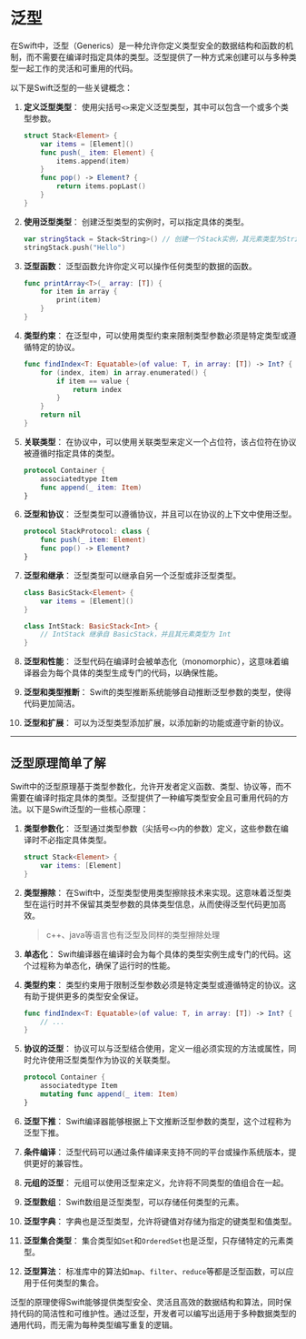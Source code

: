 # 泛型

在Swift中，泛型（Generics）是一种允许你定义类型安全的数据结构和函数的机制，而不需要在编译时指定具体的类型。泛型提供了一种方式来创建可以与多种类型一起工作的灵活和可重用的代码。

以下是Swift泛型的一些关键概念：

1. **定义泛型类型**：
   使用尖括号`<>`来定义泛型类型，其中可以包含一个或多个类型参数。

   ```swift
   struct Stack<Element> {
       var items = [Element]()
       func push(_ item: Element) {
           items.append(item)
       }
       func pop() -> Element? {
           return items.popLast()
       }
   }
   ```

2. **使用泛型类型**：
   创建泛型类型的实例时，可以指定具体的类型。

   ```swift
   var stringStack = Stack<String>() // 创建一个Stack实例，其元素类型为String
   stringStack.push("Hello")
   ```

3. **泛型函数**：
   泛型函数允许你定义可以操作任何类型的数据的函数。

   ```swift
   func printArray<T>(_ array: [T]) {
       for item in array {
           print(item)
       }
   }
   ```

4. **类型约束**：
   在泛型中，可以使用类型约束来限制类型参数必须是特定类型或遵循特定的协议。

   ```swift
   func findIndex<T: Equatable>(of value: T, in array: [T]) -> Int? {
       for (index, item) in array.enumerated() {
           if item == value {
               return index
           }
       }
       return nil
   }
   ```

5. **关联类型**：
   在协议中，可以使用关联类型来定义一个占位符，该占位符在协议被遵循时指定具体的类型。

   ```swift
   protocol Container {
       associatedtype Item
       func append(_ item: Item)
   }
   ```

6. **泛型和协议**：
   泛型类型可以遵循协议，并且可以在协议的上下文中使用泛型。

   ```swift
   protocol StackProtocol: class {
       func push(_ item: Element)
       func pop() -> Element?
   }
   ```

7. **泛型和继承**：
   泛型类型可以继承自另一个泛型或非泛型类型。

   ```swift
   class BasicStack<Element> {
       var items = [Element]()
   }

   class IntStack: BasicStack<Int> {
       // IntStack 继承自 BasicStack，并且其元素类型为 Int
   }
   ```

8. **泛型和性能**：
   泛型代码在编译时会被单态化（monomorphic），这意味着编译器会为每个具体的类型生成专门的代码，以确保性能。

9. **泛型和类型推断**：
   Swift的类型推断系统能够自动推断泛型参数的类型，使得代码更加简洁。

10. **泛型和扩展**：
    可以为泛型类型添加扩展，以添加新的功能或遵守新的协议。

---

## 泛型原理简单了解

Swift中的泛型原理基于类型参数化，允许开发者定义函数、类型、协议等，而不需要在编译时指定具体的类型。泛型提供了一种编写类型安全且可重用代码的方法。以下是Swift泛型的一些核心原理：

1. **类型参数化**：
   泛型通过类型参数（尖括号`<>`内的参数）定义，这些参数在编译时不必指定具体类型。

   ```swift
   struct Stack<Element> {
       var items: [Element]
   }
   ```

2. **类型擦除**：
   在Swift中，泛型类型使用类型擦除技术来实现。这意味着泛型类型在运行时并不保留其类型参数的具体类型信息，从而使得泛型代码更加高效。
   >c++、java等语言也有泛型及同样的类型擦除处理

3. **单态化**：
   Swift编译器在编译时会为每个具体的类型实例生成专门的代码。这个过程称为单态化，确保了运行时的性能。

4. **类型约束**：
   类型约束用于限制泛型参数必须是特定类型或遵循特定的协议。这有助于提供更多的类型安全保证。

   ```swift
   func findIndex<T: Equatable>(of value: T, in array: [T]) -> Int? {
       // ...
   }
   ```

5. **协议的泛型**：
   协议可以与泛型结合使用，定义一组必须实现的方法或属性，同时允许使用泛型类型作为协议的关联类型。

   ```swift
   protocol Container {
       associatedtype Item
       mutating func append(_ item: Item)
   }
   ```

6. **泛型下推**：
   Swift编译器能够根据上下文推断泛型参数的类型，这个过程称为泛型下推。

7. **条件编译**：
   泛型代码可以通过条件编译来支持不同的平台或操作系统版本，提供更好的兼容性。

8. **元组的泛型**：
   元组可以使用泛型来定义，允许将不同类型的值组合在一起。

9. **泛型数组**：
   Swift数组是泛型类型，可以存储任何类型的元素。

10. **泛型字典**：
    字典也是泛型类型，允许将键值对存储为指定的键类型和值类型。

11. **泛型集合类型**：
    集合类型如`Set`和`OrderedSet`也是泛型，只存储特定的元素类型。

12. **泛型算法**：
    标准库中的算法如`map`、`filter`、`reduce`等都是泛型函数，可以应用于任何类型的集合。

泛型的原理使得Swift能够提供类型安全、灵活且高效的数据结构和算法，同时保持代码的简洁性和可维护性。通过泛型，开发者可以编写出适用于多种数据类型的通用代码，而无需为每种类型编写重复的逻辑。
